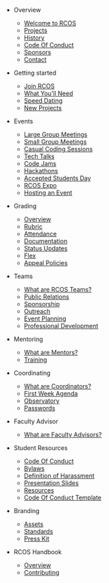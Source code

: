 * Overview
  * [Welcome to RCOS](README.md)
  * [Projects](overview/projects.md)
  * [History](overview/history.md)
  * [Code Of Conduct](overview/code_of_conduct.md)
  * [Sponsors](overview/sponsors.md)
  * [Contact](overview/contact.md)

* Getting started
  * [Join RCOS](membership/join_rcos.md)
  * [What You'll Need](membership/requirements.md)
  <!-- * [Project Pitch](membership/speed_dating.md) -->
  * [Speed Dating](membership/speed_dating.md)
  * [New Projects](membership/new_projects.md)

* Events
  * [Large Group Meetings](events/large_group_meetings.md)
  * [Small Group Meetings](events/small_group_meetings.md)
  * [Casual Coding Sessions](events/casual_coding_sessions.md)
  * [Tech Talks](events/tech_talks.md)
  * [Code Jams](events/code_jams.md)
  * [Hackathons](events/hackathons.md)
  * [Accepted Students Day](events/accepted_students_day.md)
  * [RCOS Expo](events/expo.md)
  * [Hosting an Event](events/hosting.md)

* Grading
  * [Overview](grading/README.md)
  * [Rubric](grading/rubric.md)
  * [Attendance](grading/attendance.md)
  * [Documentation](grading/documentation.md)
  * [Status Updates](grading/status_updates.md)
  * [Flex](grading/flex.md)
  * [Appeal Policies](grading/appeal_policies.md)

* Teams
  * [What are RCOS Teams?](teams/README.md)
  * [Public Relations](teams/public_relations.md)
  * [Sponsorship](teams/sponsorship.md)
  * [Outreach](teams/outreach.md)
  * [Event Planning](teams/event_planning.md)
  * [Professional Development](teams/professional_development.md)

* Mentoring
  * [What are Mentors?](mentoring/README.md)
  * [Training](mentoring/training.md)

* Coordinating
  * [What are Coordinators?](coordinating/README.md)
  * [First Week Agenda](coordinating/agenda.md)
  * [Observatory](coordinating/observatory.md)
  * [Passwords](coordinating/passwords.md)

* Faculty Advisor
  * [What are Faculty Advisors?](coordinating/faculty.md)

* Student Resources
  * [Code Of Conduct](resources/CODE_OF_CONDUCT.md)
  * [Bylaws](resources/bylaws.md)
  * [Definition of Harassment](resources/harassment_guidelines.md)
  * [Presentation Slides](resources/slides.md)
  * [Resources](resources/README.md)
  * [Code Of Conduct Template](resources/code_of_conduct_template.md)

* Branding
  * [Assets](resources/brand_assets.md)
  * [Standards](resources/brand_standards.md)
  * [Press Kit](resources/press_kit.md)

* RCOS Handbook
  * [Overview](handbook/README.md)
  * [Contributing](../CONTRIBUTING.md)